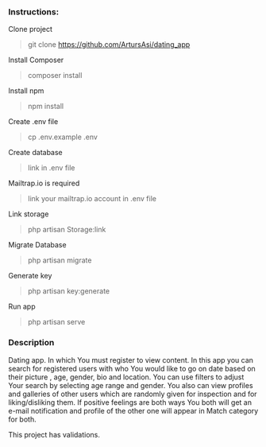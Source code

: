 ### Instructions:
Clone project
>git clone https://github.com/ArtursAsi/dating_app

Install Composer
>composer install

Install npm
>npm install

Create .env file
>cp .env.example .env

Create database
>link in .env file

Mailtrap.io is required
>link your mailtrap.io account in .env file

Link storage 
>php artisan Storage:link

Migrate Database
>php artisan migrate

Generate key
>php artisan key:generate

Run app 
>php artisan serve


### Description

Dating app. In which You must register to view content. In this app you can search for registered users with who You would like to go on date based on their picture , age, gender, bio and location.
You can use filters to adjust Your search by selecting age range and gender. You also can view profiles and galleries of other users which are randomly given for inspection and for liking/disliking them. If positive feelings are both ways You both will get an e-mail notification and profile of the other one will appear in Match category for both.

This project has validations.



